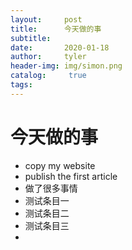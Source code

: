 ```yaml
---
layout:     post
title:      今天做的事
subtitle:   
date:       2020-01-18
author:     tyler
header-img: img/simon.png
catalog: 	 true
tags:
---
```

# 今天做的事

- copy my website
- publish the first article
- 做了很多事情
- 测试条目一
- 测试条目二
- 测试条目三
-
